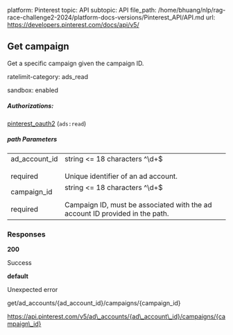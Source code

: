 platform: Pinterest
topic: API
subtopic: API
file_path: /home/bhuang/nlp/rag-race-challenge2-2024/platform-docs-versions/Pinterest_API/API.md
url: https://developers.pinterest.com/docs/api/v5/

## [](#operation/campaigns/get)Get campaign

Get a specific campaign given the campaign ID.

ratelimit-category: ads\_read

sandbox: enabled

##### Authorizations:

[pinterest\_oauth2](#section/Authentication/pinterest_oauth2) (`ads:read`)

##### path Parameters

|     |     |
| --- | --- |
| ad\_account\_id<br><br>required | string <= 18 characters ^\\d+$<br><br>Unique identifier of an ad account. |
| campaign\_id<br><br>required | string <= 18 characters ^\\d+$<br><br>Campaign ID, must be associated with the ad account ID provided in the path. |

### Responses

**200**

Success

**default**

Unexpected error

get/ad\_accounts/{ad\_account\_id}/campaigns/{campaign\_id}

https://api.pinterest.com/v5/ad\_accounts/{ad\_account\_id}/campaigns/{campaign\_id}